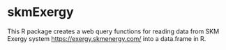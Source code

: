 skmExergy
=========

This R package creates a web query functions for reading data from SKM Exergy system https://exergy.skmenergy.com/ into a data.frame in R.
